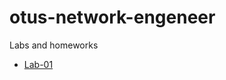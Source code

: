 # otus-network-engeneer
Labs and homeworks


- [Lab-01](https://github.com/Samurai1135/otus-network-engeneer/blob/b62c035a68c6164f67b5e02611e439000ce78b8a/Lab-01/README.MD)
